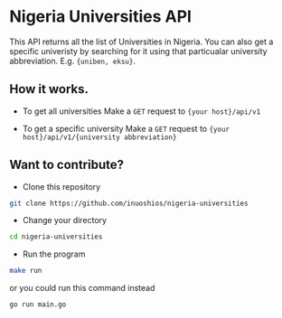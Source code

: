 # Nigeria Universities API

This API returns all the list of Universities in Nigeria. You can also get a specific univeristy by searching for it using that particualar university abbreviation. E.g. `{uniben, eksu}`.

## How it works.

- To get all universities
  Make a `GET` request to `{your host}/api/v1`

- To get a specific university
  Make a `GET` request to `{your host}/api/v1/{university abbreviation}`

## Want to contribute?

- Clone this repository

```bash
git clone https://github.com/inuoshios/nigeria-universities
```

- Change your directory

```bash
cd nigeria-universities
```

- Run the program

```bash
make run
```

or you could run this command instead

```bash
go run main.go
```

